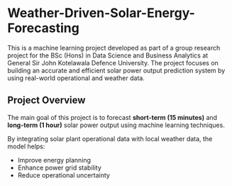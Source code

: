 # Weather-Driven-Solar-Energy-Forecasting
This is a machine learning project developed as part of a group research project for the BSc (Hons) in Data Science and Business Analytics at General Sir John Kotelawala Defence University.  The project focuses on building an accurate and efficient solar power output prediction system by using real-world operational and weather data.

## Project Overview

The main goal of this project is to forecast **short-term (15 minutes)** and **long-term (1 hour)** solar power output using machine learning techniques.

By integrating solar plant operational data with local weather data, the model helps:
- Improve energy planning
- Enhance power grid stability
- Reduce operational uncertainty
